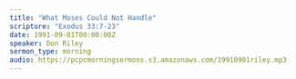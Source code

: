 ```yaml
---
title: "What Moses Could Not Handle"
scripture: "Exodus 33:7-23"
date: 1991-09-01T00:00:00Z
speaker: Don Riley
sermon_type: morning
audio: https://pcpcmorningsermons.s3.amazonaws.com/19910901riley.mp3 
---
```



